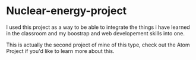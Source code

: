 # Nuclear-energy-project

I used this project as a way to be able to integrate the things i have learned in the classroom and 
my boostrap and web developement skills into one. 

This is actually the second project of mine of this type, check out the Atom Project if you'd like to 
learn more about this.
